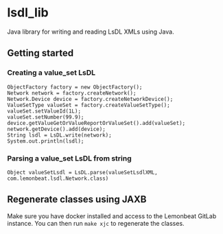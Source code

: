 # lsdl_lib

Java library for writing and reading LsDL XMLs using Java.

## Getting started

### Creating a value_set LsDL

```
ObjectFactory factory = new ObjectFactory();
Network network = factory.createNetwork();
Network.Device device = factory.createNetworkDevice();
ValueSetType valueSet = factory.createValueSetType();
valueSet.setValueId(1L);
valueSet.setNumber(99.9);
device.getValueGetOrValueReportOrValueSet().add(valueSet);
network.getDevice().add(device);
String lsdl = LsDL.write(network);
System.out.println(lsdl);
```

### Parsing a value_set LsDL from string

```
Object valueSetLsdl = LsDL.parse(valueSetLsdlXML, com.lemonbeat.lsdl.Network.class)
```

## Regenerate classes using JAXB

Make sure you have docker installed and access to the Lemonbeat GitLab instance.
You can then run `make xjc` to regenerate the classes.
